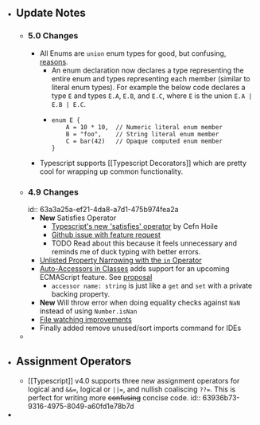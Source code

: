 - ## Update Notes
	- ### 5.0 Changes
		- All Enums are `union` enum types for good, but confusing, [reasons](https://github.com/microsoft/TypeScript/pull/50528).
			- An enum declaration now declares a type representing the entire enum and types representing each member (similar to literal enum types). For example the below code declares a type `E` and types `E.A`, `E.B`, and `E.C`, where `E` is the union `E.A | E.B | E.C`.
			- ```
			  enum E {
			      A = 10 * 10,  // Numeric literal enum member
			      B = "foo",    // String literal enum member
			      C = bar(42)   // Opaque computed enum member
			  }
			  ```
		- Typescript supports [[Typescript Decorators]] which are pretty cool for wrapping up common functionality.
	- ### 4.9 Changes
	  id:: 63a3a25a-ef21-4da8-a7d1-475b974fea2a
		- **New** Satisfies Operator
			- [Typescript's new 'satisfies' operator](https://medium.com/@cefn/typescript-satisfies-6ba52e74cb2f) by Cefn Hoile
			- [Github issue with feature request](https://github.com/microsoft/TypeScript/issues/47920)
			- TODO Read about this because it feels unnecessary and reminds me of duck typing with better errors.
		- [Unlisted Property Narrowing with the `in` Operator](https://devblogs.microsoft.com/typescript/announcing-typescript-4-9/#unlisted-property-narrowing-with-the-in-operator)
		- [Auto-Accessors in Classes](https://devblogs.microsoft.com/typescript/announcing-typescript-4-9/#auto-accessors-in-classes) adds support for an upcoming ECMAScript feature.  See [proposal](https://github.com/tc39/proposal-grouped-and-auto-accessors)
			- `accessor name: string` is just like a `get` and `set` with a private backing property.
		- **New** Will throw error when doing equality checks against `NaN` instead of using `Number.isNan`
		- [File watching improvements](https://github.com/tc39/proposal-grouped-and-auto-accessors)
		- Finally added remove unused/sort imports command for IDEs
	-
- ## Assignment Operators
	- [[Typescript]] v4.0 supports three new assignment operators  for logical and `&&=`, logical or `||=`, and nullish coaliscing `??=`. This is perfect for writing more ~~confusing~~ concise code.
	  id:: 63936b73-9316-4975-8049-a60fd1e78b7d
-